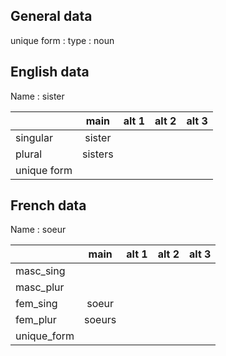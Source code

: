 ## General data

unique form :
type : noun

## English data

Name : sister

|             |  main   | alt 1 | alt 2 | alt 3 |
| :---------- | :-----: | :---: | :---: | ----- |
| singular    | sister  |       |       |       |
| plural      | sisters |       |       |       |
| unique form |         |       |       |       |

## French data

Name : soeur

|             |  main  | alt 1 | alt 2 | alt 3 |
| :---------- | :----: | :---: | :---: | :---: |
| masc_sing   |        |       |       |       |
| masc_plur   |        |       |       |       |
| fem_sing    | soeur  |       |       |       |
| fem_plur    | soeurs |       |       |       |
| unique_form |        |       |       |       |


